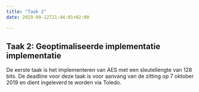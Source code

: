 ```yaml
---
title: "Taak 2"
date: 2019-09-12T21:44:01+02:00

---
```


## Taak 2: Geoptimaliseerde implementatie implementatie

De eerste taak is het implementeren van AES met een sleutellengte van 128 bits. De deadline voor deze taak is voor aanvang van de zitting op 7 oktober 2019 en dient ingeleverd te worden via Toledo.